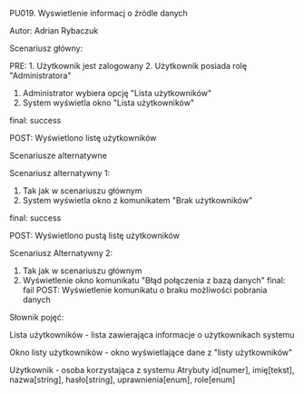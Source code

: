PU019. Wyswietlenie informacj o źródle danych

Autor: Adrian Rybaczuk


Scenariusz główny:

PRE: 1. Użytkownik jest zalogowany 2. Użytkownik posiada rolę "Administratora"

1. Administrator wybiera opcję "Lista użytkowników"
2. System wyświetla okno "Lista użytkowników"

final: success 

POST: Wyświetlono listę użytkowników

Scenariusze alternatywne

Scenariusz alternatywny 1:

1. Tak jak w scenariuszu głównym
2. System wyświetla okno z komunikatem
   "Brak użytkowników"

final: success

POST: Wyświetlono pustą listę użytkowników

Scenariusz Alternatywny 2:

1. Tak jak w scenariuszu głównym
2. Wyświetlenie okno komunikatu
   "Błąd połączenia z bazą danych"
   final: fail POST: Wyświetlenie komunikatu
   o braku możliwości pobrania danych

Słownik pojęć:

Lista użytkowników - lista zawierająca
informacje o użytkownikach systemu

Okno listy użytkowników - okno
wyświetlające dane z "listy użytkowników"

Użytkownik - osoba korzystająca z systemu
Atrybuty id[numer], imię[tekst], nazwa[string], hasło[string], uprawnienia[enum], role[enum]
